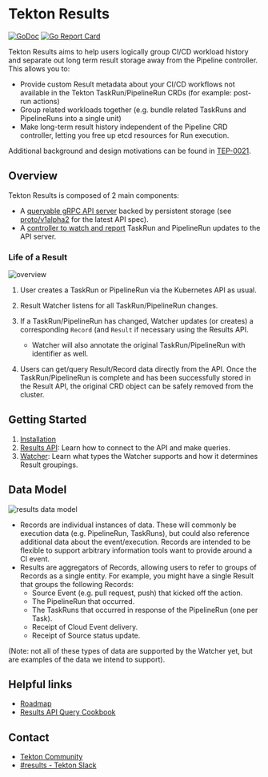 <!--

---
linkTitle: "Results"
weight: 2
description: >
  Result storage for Tekton CI/CD data.
cascade:
  github_project_repo: https://github.com/tektoncd/results
---

-->

# Tekton Results

[![GoDoc](https://img.shields.io/static/v1?label=godoc&message=reference&color=blue)](https://pkg.go.dev/github.com/tektoncd/results)
[![Go Report Card](https://goreportcard.com/badge/tektoncd/pipeline)](https://goreportcard.com/report/tektoncd/results)

Tekton Results aims to help users logically group CI/CD workload history and
separate out long term result storage away from the Pipeline controller. This
allows you to:

- Provide custom Result metadata about your CI/CD workflows not available in the
  Tekton TaskRun/PipelineRun CRDs (for example: post-run actions)
- Group related workloads together (e.g. bundle related TaskRuns and
  PipelineRuns into a single unit)
- Make long-term result history independent of the Pipeline CRD controller,
  letting you free up etcd resources for Run execution.

Additional background and design motivations can be found in
[TEP-0021](https://github.com/tektoncd/community/blob/main/teps/0021-results-api.md).

## Overview

Tekton Results is composed of 2 main components:

- A [queryable gRPC API server](api/) backed by persistent storage (see
  [proto/v1alpha2](../proto/v1alpha2) for the latest API spec).
- A [controller to watch and report](watcher/) TaskRun and PipelineRun updates
  to the API server.

### Life of a Result

![overview](overview.png)

1. User creates a TaskRun or PipelineRun via the Kubernetes API as usual.
2. Result Watcher listens for all TaskRun/PipelineRun changes.
3. If a TaskRun/PipelineRun has changed, Watcher updates (or creates) a
   corresponding `Record` (and `Result` if necessary using the Results API.
    - Watcher will also annotate the original TaskRun/PipelineRun with
    identifier as well.

4. Users can get/query Result/Record data directly from the API. Once the
   TaskRun/PipelineRun is complete and has been successfully stored in the
   Result API, the original CRD object can be safely removed from the cluster.

## Getting Started

1. [Installation](install.md)
2. [Results API](api/README.md): Learn how to connect to the API and make
   queries.
3. [Watcher](watcher/README.md): Learn what types the Watcher supports and how
   it determines Result groupings.

## Data Model

![results data model](datamodel.png)

- Records are individual instances of data. These will commonly be execution
  data (e.g. PipelineRun, TaskRuns), but could also reference additional data
  about the event/execution. Records are intended to be flexible to support
  arbitrary information tools want to provide around a CI event.
- Results are aggregators of Records, allowing users to refer to groups of
  Records as a single entity. For example, you might have a single Result that
  groups the following Records:
  - Source Event (e.g. pull request, push) that kicked off the action.
  - The PipelineRun that occurred.
  - The TaskRuns that occurred in response of the PipelineRun (one per Task).
  - Receipt of Cloud Event delivery.
  - Receipt of Source status update.

(Note: not all of these types of data are supported by the Watcher yet, but are
examples of the data we intend to support).

## Helpful links

- [Roadmap](roadmap.md)
- [Results API Query Cookbook](api/README.md#cookbook)

## Contact

- [Tekton Community](https://github.com/tektoncd/community/blob/main/contact.md)
- [#results - Tekton Slack](https://tektoncd.slack.com/archives/C01GCEH0FLK)
